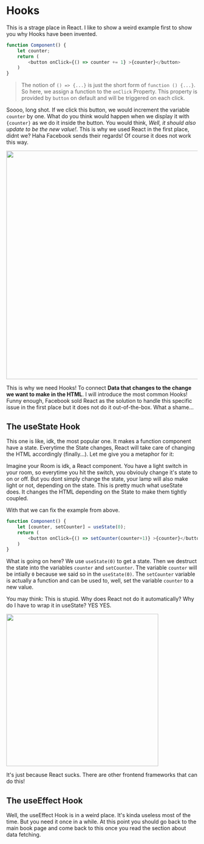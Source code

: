# Hooks

This is a strage place in React. I like to show a weird example first to show
you why Hooks have been invented. 

```javascript
function Component() {
    let counter;
    return (
        <button onClick={() => counter += 1} >{counter}</button>
    )
}
```

> The notion of `() => {...}` is just the short form of `function () {...}`. So
here, we assign a function to the `onClick` Property. This property is provided
by `button` on default and will be triggered on each click.

Soooo, long shot. If we click this button, we would increment the variable
`counter` by one. What do you think would happen when we display it with
`{counter}` as we do it inside the button. You would think, *Well, it should
also update to be the new value!*. This is why we used React in the first
place, didnt we? Haha Facebook sends their regards! Of course it does not work
this way.

<img src="https://i.imgflip.com/77h64t.jpg" width="600"/>

This is why we need Hooks! To connect **Data that changes to the change we want
to make in the HTML**. I will introduce the most common Hooks! Funny enough,
Facebook sold React as the solution to handle this specific issue in the first
place but it does not do it out-of-the-box. What a shame...

## The useState Hook

This one is like, idk, the most popular one. It makes a function component have
a state. Everytime the State changes, React will take care of changing the HTML
accordingly (finally...). Let me give you a metaphor for it: 

Imagine your Room is idk, a React component. You have a light switch in your
room, so everytime you hit the switch, you obviouly change it's state to on or
off. But you dont simply change the state, your lamp will also make light or
not, depending on the state. This is pretty much what useState does. It changes
the HTML depending on the State to make them tightly coupled.

With that we can fix the example from above.

```javascript
function Component() {
    let [counter, setCounter] = useState(0);
    return (
        <button onClick={() => setCounter(counter+1)} >{counter}</button>
    )
}
```

What is going on here? We use `useState(0)` to get a state. Then we destruct the
state into the variables `counter` and `setCounter`. The variable `counter` will
be intially `0` because we said so in the `useState(0)`. The `setCounter`
variable is actually a function and can be used to, well, set the variable
`counter` to a new value. 

You may think: This is stupid. Why does React not do it automatically? Why do I
have to wrap it in useState? YES YES. 

<img src="https://i.imgflip.com/77dy2s.jpg" width="400"/>

It's just because React sucks. There are other frontend frameworks that can do
this!

## The useEffect Hook

Well, the useEffect Hook is in a weird place. It's kinda useless most of the
time.  But you need it once in a while. At this point you should go back to the
main book page and come back to this once you read the section about data
fetching. 